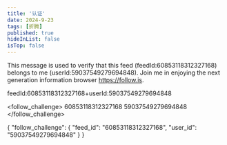 ```yaml
---
title: '认证'
date: 2024-9-23
tags: [折腾]
published: true
hideInList: false
isTop: false
---
```


This message is used to verify that this feed (feedId:60853118312327168) belongs to me (userId:59037549279694848). Join me in enjoying the next generation information browser https://follow.is.


feedId:60853118312327168+userId:59037549279694848


<follow_challenge>
    <feedId>60853118312327168</feedId>
    <userId>59037549279694848</userId>
</follow_challenge>

{
  "follow_challenge": {
    "feed_id": "60853118312327168",
    "user_id": "59037549279694848"
  }
}
